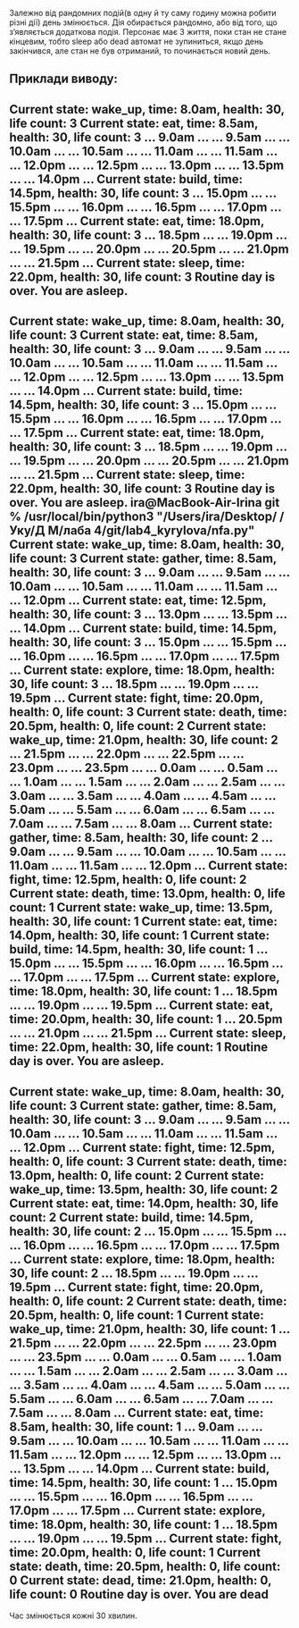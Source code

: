 Залежно від рандомних подій(в одну й ту саму годину можна робити різні дії)
день змінюється. Дія обирається рандомно, або від того, що зʼявляється додаткова подія. Персонає має 3 життя, поки стан не стане кінцевим, тобто sleep або dead автомат не зупиниться, якщо день закінчився, але стан не був отриманий, то починається новий день.

Приклади виводу:
------------------------------------------------------------------------------
Current state: wake_up, time: 8.0am, health: 30, life count: 3
Current state: eat, time: 8.5am, health: 30, life count: 3
... 9.0am ...
... 9.5am ...
... 10.0am ...
... 10.5am ...
... 11.0am ...
... 11.5am ...
... 12.0pm ...
... 12.5pm ...
... 13.0pm ...
... 13.5pm ...
... 14.0pm ...
Current state: build, time: 14.5pm, health: 30, life count: 3
... 15.0pm ...
... 15.5pm ...
... 16.0pm ...
... 16.5pm ...
... 17.0pm ...
... 17.5pm ...
Current state: eat, time: 18.0pm, health: 30, life count: 3
... 18.5pm ...
... 19.0pm ...
... 19.5pm ...
... 20.0pm ...
... 20.5pm ...
... 21.0pm ...
... 21.5pm ...
Current state: sleep, time: 22.0pm, health: 30, life count: 3
Routine day is over. You are asleep.
------------------------------------------------------------------------------
Current state: wake_up, time: 8.0am, health: 30, life count: 3
Current state: eat, time: 8.5am, health: 30, life count: 3
... 9.0am ...
... 9.5am ...
... 10.0am ...
... 10.5am ...
... 11.0am ...
... 11.5am ...
... 12.0pm ...
... 12.5pm ...
... 13.0pm ...
... 13.5pm ...
... 14.0pm ...
Current state: build, time: 14.5pm, health: 30, life count: 3
... 15.0pm ...
... 15.5pm ...
... 16.0pm ...
... 16.5pm ...
... 17.0pm ...
... 17.5pm ...
Current state: eat, time: 18.0pm, health: 30, life count: 3
... 18.5pm ...
... 19.0pm ...
... 19.5pm ...
... 20.0pm ...
... 20.5pm ...
... 21.0pm ...
... 21.5pm ...
Current state: sleep, time: 22.0pm, health: 30, life count: 3
Routine day is over. You are asleep.
ira@MacBook-Air-Irina git % /usr/local/bin/python3 "/Users/ira/Desktop/   /Уку/Д
М/лаба 4/git/lab4_kyrylova/nfa.py"
Current state: wake_up, time: 8.0am, health: 30, life count: 3
Current state: gather, time: 8.5am, health: 30, life count: 3
... 9.0am ...
... 9.5am ...
... 10.0am ...
... 10.5am ...
... 11.0am ...
... 11.5am ...
... 12.0pm ...
Current state: eat, time: 12.5pm, health: 30, life count: 3
... 13.0pm ...
... 13.5pm ...
... 14.0pm ...
Current state: build, time: 14.5pm, health: 30, life count: 3
... 15.0pm ...
... 15.5pm ...
... 16.0pm ...
... 16.5pm ...
... 17.0pm ...
... 17.5pm ...
Current state: explore, time: 18.0pm, health: 30, life count: 3
... 18.5pm ...
... 19.0pm ...
... 19.5pm ...
Current state: fight, time: 20.0pm, health: 0, life count: 3
Current state: death, time: 20.5pm, health: 0, life count: 2
Current state: wake_up, time: 21.0pm, health: 30, life count: 2
... 21.5pm ...
... 22.0pm ...
... 22.5pm ...
... 23.0pm ...
... 23.5pm ...
... 0.0am ...
... 0.5am ...
... 1.0am ...
... 1.5am ...
... 2.0am ...
... 2.5am ...
... 3.0am ...
... 3.5am ...
... 4.0am ...
... 4.5am ...
... 5.0am ...
... 5.5am ...
... 6.0am ...
... 6.5am ...
... 7.0am ...
... 7.5am ...
... 8.0am ...
Current state: gather, time: 8.5am, health: 30, life count: 2
... 9.0am ...
... 9.5am ...
... 10.0am ...
... 10.5am ...
... 11.0am ...
... 11.5am ...
... 12.0pm ...
Current state: fight, time: 12.5pm, health: 0, life count: 2
Current state: death, time: 13.0pm, health: 0, life count: 1
Current state: wake_up, time: 13.5pm, health: 30, life count: 1
Current state: eat, time: 14.0pm, health: 30, life count: 1
Current state: build, time: 14.5pm, health: 30, life count: 1
... 15.0pm ...
... 15.5pm ...
... 16.0pm ...
... 16.5pm ...
... 17.0pm ...
... 17.5pm ...
Current state: explore, time: 18.0pm, health: 30, life count: 1
... 18.5pm ...
... 19.0pm ...
... 19.5pm ...
Current state: eat, time: 20.0pm, health: 30, life count: 1
... 20.5pm ...
... 21.0pm ...
... 21.5pm ...
Current state: sleep, time: 22.0pm, health: 30, life count: 1
Routine day is over. You are asleep.
------------------------------------------------------------------------------
Current state: wake_up, time: 8.0am, health: 30, life count: 3
Current state: gather, time: 8.5am, health: 30, life count: 3
... 9.0am ...
... 9.5am ...
... 10.0am ...
... 10.5am ...
... 11.0am ...
... 11.5am ...
... 12.0pm ...
Current state: fight, time: 12.5pm, health: 0, life count: 3
Current state: death, time: 13.0pm, health: 0, life count: 2
Current state: wake_up, time: 13.5pm, health: 30, life count: 2
Current state: eat, time: 14.0pm, health: 30, life count: 2
Current state: build, time: 14.5pm, health: 30, life count: 2
... 15.0pm ...
... 15.5pm ...
... 16.0pm ...
... 16.5pm ...
... 17.0pm ...
... 17.5pm ...
Current state: explore, time: 18.0pm, health: 30, life count: 2
... 18.5pm ...
... 19.0pm ...
... 19.5pm ...
Current state: fight, time: 20.0pm, health: 0, life count: 2
Current state: death, time: 20.5pm, health: 0, life count: 1
Current state: wake_up, time: 21.0pm, health: 30, life count: 1
... 21.5pm ...
... 22.0pm ...
... 22.5pm ...
... 23.0pm ...
... 23.5pm ...
... 0.0am ...
... 0.5am ...
... 1.0am ...
... 1.5am ...
... 2.0am ...
... 2.5am ...
... 3.0am ...
... 3.5am ...
... 4.0am ...
... 4.5am ...
... 5.0am ...
... 5.5am ...
... 6.0am ...
... 6.5am ...
... 7.0am ...
... 7.5am ...
... 8.0am ...
Current state: eat, time: 8.5am, health: 30, life count: 1
... 9.0am ...
... 9.5am ...
... 10.0am ...
... 10.5am ...
... 11.0am ...
... 11.5am ...
... 12.0pm ...
... 12.5pm ...
... 13.0pm ...
... 13.5pm ...
... 14.0pm ...
Current state: build, time: 14.5pm, health: 30, life count: 1
... 15.0pm ...
... 15.5pm ...
... 16.0pm ...
... 16.5pm ...
... 17.0pm ...
... 17.5pm ...
Current state: explore, time: 18.0pm, health: 30, life count: 1
... 18.5pm ...
... 19.0pm ...
... 19.5pm ...
Current state: fight, time: 20.0pm, health: 0, life count: 1
Current state: death, time: 20.5pm, health: 0, life count: 0
Current state: dead, time: 21.0pm, health: 0, life count: 0
Routine day is over. You are dead
------------------------------------------------------------------------------
Час змінюється кожні 30 хвилин.